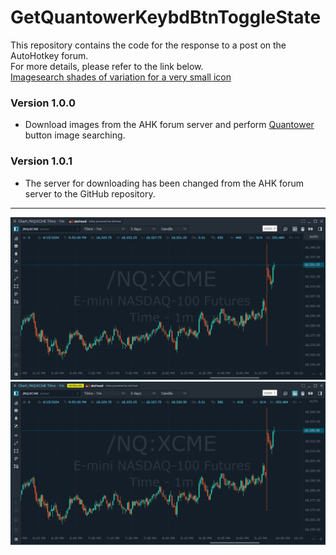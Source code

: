 # GetQuantowerKeybdBtnToggleState
This repository contains the code for the response to a post on the AutoHotkey forum.  
For more details, please refer to the link below.  
[Imagesearch shades of variation for a very small icon](https://www.autohotkey.com/boards/viewtopic.php?f=82&t=128626)
### Version 1.0.0
- Download images from the AHK forum server and perform [Quantower](https://www.quantower.com/) button image searching.
### Version 1.0.1
- The server for downloading has been changed from the AHK forum server to the GitHub repository.
---
![20240416_215320.png](https://raw.githubusercontent.com/Seven0528/GetQuantowerKeybdBtnToggleState/main/20240416_215320.png)
![20240416_215333.png](https://raw.githubusercontent.com/Seven0528/GetQuantowerKeybdBtnToggleState/main/20240416_215333.png)
